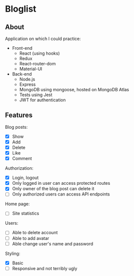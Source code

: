 # Bloglist

## About

Application on which I could practice:

- Front-end
  - React (using hooks)
  - Redux
  - React-router-dom
  - Material-UI
- Back-end
  - Node.js
  - Express
  - MongoDB using mongoose, hosted on MongoDB Atlas
  - Tests using Jest
  - JWT for authentication

## Features

Blog posts:

- [x] Show
- [x] Add
- [x] Delete
- [x] Like
- [x] Comment

Authorization:

- [x] Login, logout
- [x] Only logged in user can access protected routes
- [x] Only owner of the blog post can delete it
- [ ] Only authorized users can access API endpoints

Home page:

- [ ] Site statistics

Users:

- [ ] Able to delete account
- [ ] Able to add avatar
- [ ] Able change user's name and password

Styling:

- [x] Basic
- [ ] Responsive and not terribly ugly
